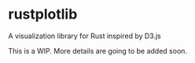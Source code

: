 # rustplotlib

A visualization library for Rust inspired by D3.js

This is a WIP. More details are going to be added soon.
